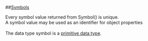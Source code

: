 ##[Symbols](https://developer.mozilla.org/en-US/docs/Web/JavaScript/Reference/Global_Objects/Symbol)

Every symbol value returned from Symbol() is unique.  
A symbol value may be used as an identifier for object properties
<br>
<br>
The data type symbol is a [primitive data type](https://developer.mozilla.org/en-US/docs/Glossary/Primitive).